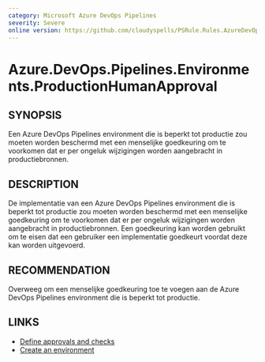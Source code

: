 ```yaml
---
category: Microsoft Azure DevOps Pipelines
severity: Severe
online version: https://github.com/cloudyspells/PSRule.Rules.AzureDevOps/blob/main/src/PSRule.Rules.AzureDevOps/nl/Azure.DevOps.Pipelines.Environments.ProductionHumanApproval.md
---
```


# Azure.DevOps.Pipelines.Environments.ProductionHumanApproval

## SYNOPSIS

Een Azure DevOps Pipelines environment die is beperkt tot productie zou
moeten worden beschermd met een menselijke goedkeuring om te voorkomen dat
er per ongeluk wijzigingen worden aangebracht in productiebronnen.

## DESCRIPTION

De implementatie van een Azure DevOps Pipelines environment die is beperkt
tot productie zou moeten worden beschermd met een menselijke goedkeuring om
te voorkomen dat er per ongeluk wijzigingen worden aangebracht in
productiebronnen. Een goedkeuring kan worden gebruikt om te eisen dat een
gebruiker een implementatie goedkeurt voordat deze kan worden uitgevoerd.

## RECOMMENDATION

Overweeg om een menselijke goedkeuring toe te voegen aan de Azure DevOps
Pipelines environment die is beperkt tot productie.

## LINKS

- [Define approvals and checks](https://learn.microsoft.com/nl-nl/azure/devops/pipelines/process/approvals?view=azure-devops&tabs=check-pass)
- [Create an environment](https://docs.microsoft.com/nl-nl/azure/devops/pipelines/process/environments?view=azure-devops&tabs=yaml#create-an-environment)
